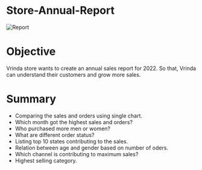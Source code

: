 # Store-Annual-Report

![Report ](https://github.com/user-attachments/assets/66529ada-6d2a-4369-9c39-281980ecf92a)

# Objective
Vrinda store wants to create an annual sales report for 2022. So that, Vrinda can understand their customers and grow more sales.

# Summary
- Comparing the sales and orders using single chart.
- Which month got the highest sales and orders?
- Who purchased more men or women?
- What are different order status?
- Listing top 10 states contributing to the sales.
- Relation between age and gender based on number of oders.
- Which channel is contributing to maximum sales?
- Highest selling category.


